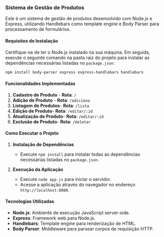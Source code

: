 ### Sistema de Gestão de Produtos

Este é um sistema de gestão de produtos desenvolvido com Node.js e Express, utilizando Handlebars como template engine e Body Parser para processamento de formulários.

#### Requisitos de Instalação

Certifique-se de ter o Node.js instalado na sua máquina. Em seguida, execute o seguinte comando na pasta raiz do projeto para instalar as dependências necessárias listadas no `package.json`:

```bash
npm install body-parser express express-handlebars handlebars
```

#### Funcionalidades Implementadas

1. **Cadastro de Produto** - **Rota**: `/`
2. **Adição de Produto** - **Rota**: `/adiciona`
3. **Listagem de Produtos**- **Rota**: `/lista`
4. **Edição de Produto**- **Rota**: `/editar/:id`
5. **Atualização de Produto**- **Rota**: `/editar/:id`
6. **Exclusão de Produto**- **Rota**: `/deletar`

#### Como Executar o Projeto

1. **Instalação de Dependências**

   - Execute `npm install` para instalar todas as dependências necessárias listadas no `package.json`.

2. **Execução da Aplicação**

   - Execute `node app.js` para iniciar o servidor.
   - Acesse a aplicação através do navegador no endereço `http://localhost:8000`.

#### Tecnologias Utilizadas

- **Node.js**: Ambiente de execução JavaScript server-side.
- **Express**: Framework web para Node.js.
- **Handlebars**: Template engine para renderização de HTML.
- **Body Parser**: Middleware para parsear corpos de requisição HTTP.
